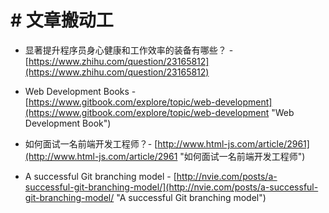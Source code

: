# \# 文章搬动工

* 显著提升程序员身心健康和工作效率的装备有哪些？ - [https://www.zhihu.com/question/23165812](https://www.zhihu.com/question/23165812)

* Web Development Books - [https://www.gitbook.com/explore/topic/web-development](https://www.gitbook.com/explore/topic/web-development "Web Development Book")

* 如何面试一名前端开发工程师？- [http://www.html-js.com/article/2961](http://www.html-js.com/article/2961 "如何面试一名前端开发工程师")

* A successful Git branching model - [http://nvie.com/posts/a-successful-git-branching-model/](http://nvie.com/posts/a-successful-git-branching-model/ "A successful Git branching model")



